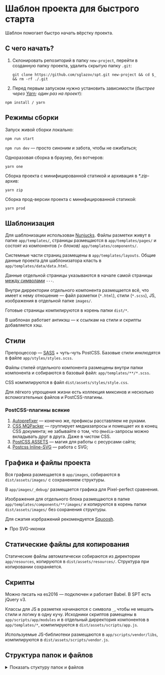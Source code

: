 # Шаблон проекта для быстрого старта
Шаблон помогает быстро начать вёрстку проекта.

## С чего начать?

1. Склонировать репозиторий в папку `new-project`, перейти в созданную папку проекта, удалить скрытую папку `.git`:
    ```console
    git clone https://github.com/sglazov/spt.git new-project && cd $_ && rm -rf ./.git
    ```

2. Перед первым запуском нужно установить зависимости (_быстрее через [Yarn](https://yarnpkg.com); один раз на проект_):

```console
npm install / yarn
```


## Режимы сборки
Запуск живой сборки локально:
```console
npm run start
```
`npm run dev` — просто синоним и забота, чтобы не ожибаться;

Одноразовая сборка в браузер, без вотчеров:
```console
yarn one
```

Сборка проекта с минифицированной статикой и архивация в _*.zip_-архив:
```console
yarn zip
```

Сборка прод-версии проекта с минифицированной статикой:
```console
yarn prod
```


## Шаблонизация
Для шаблонизации использован [Nunjucks](https://www.npmjs.com/package/gulp-nunjucks-render). Файлы разметки живут в папке `app/templates/`, страницы размещаются в `app/templates/pages/` и состоят из компонентов _(= блоков)_ `app/templates/components/`.

Системные части страниц размещены в `app/templates/layouts`. Общие данные проекта для шаблонизатора класть в `app/templates/data/data.html`.

Данные отдельной страницы указываются в начале самой страницы [между символами](https://github.com/sglazov/spt/blob/master/app/templates/pages/index.html#L1-L6) `---`.

Внутри дирректории отдельного компонента размещается всё, что имеет к нему отношение — файл разметки (`*.html`), стили (`*.scss`), JS, изображения в отдельной папке `images/`.

Готовые страницы компилируются в корень папки `dist/*`.

В шаблонах работает антикэш — к ссылкам на стили и скрипты добавляется хэш.


## Стили
Препроцессор — [SASS](https://sass-scss.ru/) + чуть-чуть PostCSS. Базовые стили инклюдятся в файле `app/styles/styles.scss`.

Файлы стилей отдельного компонента размещены внутри папки компонента и собираются в базовый файл: `app/templates/**/*.scss`.

CSS компилируются в файл `dist/assets/styles/style.css`.

Для лёгкого упрощения жизни есть коллекция миксинов и несколько вспомогательных файлов и PostCSS-плагины.

### PostCSS-плагины всякие
1. [Autoprefixer](https://github.com/postcss/autoprefixer) — конечно же, префиксы расставляем не руками.
2. [CSS MQPacker](https://www.npmjs.com/package/css-mqpacker) — группирует медиазапросы и помещает их в конец CSS документа; не забывайте о том, что `@media`-запросы можно вкладывать друг в друга. Даже в чистом CSS.
3. [PostCSS ASSETS](https://github.com/assetsjs/postcss-assets) — магия для работы с ресурсами сайта;
4. [Postcss Inline-SVG](https://github.com/TrySound/postcss-inline-svg) — работа с SVG;


## Графика и файлы проекта
Вся графика размещается в `app/images`, собираются в `dist/assets/images/` с сохранением структуры.

В `app/images/_debug/` размещается графика для Pixel-perfect сравнения.

Изображения для отдельного блока размещаются в папке `app/templates/components/**/images/` и копируются в корень папки `dist/assets/images/` без сохранения структуры.

Для сжатия изрбражений рекомендуется [Squoosh](https://squoosh.app/).

<details>
  <summary>Про SVG-иконки</summary>

  ### SVG
  SVG-иконки собираются в папке и подпапках внутри `app/images/svg/` по смыслу:

  Для использования в CSS использовать [URL-encoder for SVG](https://yoksel.github.io/url-encoder/) от прекрасной @yoksel.

  И не забывать про [SVGOMG](https://jakearchibald.github.io/svgomg/).
</details>

## Статические файлы для копирования
Статические файлы автоматически собираются из директории `app/resources`, копируются в `dist/assets/resources/`. Структура при копировании сохраняется.


## Скрипты
Можно писать на es2016 — подключен и работает Babel. В SPT есть jQuery v3.

Классы для JS в разметке начинаются с символа `_`, чтобы не мешать стили и логику в одну кучу. Исходники скриптов рамещены в `app/scripts/app/modules` и в отдельный дирректория компонентов в `app/templates/*`, компилируются в `dist/assets/scripts/app.js`.

Используемые JS-библиотеки размещаются в `app/scripts/vendor/libs`, компилируются в `dist/assets/scripts/vendor.js`.

## Структура папок и файлов
<details>
  <summary>Показать стуктуру папок и файлов</summary>

```
├── design                            # Дизайн, макеты и всякое
├── app/                              # Исходники проекта
│   ├── images/                       # Изображения и графика
│   │   ├── _debug/                   # Картинки для отладки (Pixel-perfect)
│   │   ├── i/                        # Зоопарк для Favicons
│   │   └── svg/                      # SVG-иконки
│   ├── resources                     # Статические файлы для копирования в /dist
│   │   └── robots.txt                # Роботс для поисковых систем
│   ├── scripts/                      # Скрипты
│   │   ├── app/                      # базовые JS-файлы проекта
│   │   └── vendor/                   # JS-библиотеки
│   ├── styles/                       # Стили
│   │   ├── _debug/                   # Стили для отладки
│   │   │   ├── diagnostics.scss      # Быстрая диагностика
│   │   │   └── px2px.scss            # CSS-файл Pixel-perfect
│   │   ├── base/                     # Стандратные стили
│   │   │   ├── default.scss          # Базовые стили
│   │   │   ├── form.scss             # Формы и элементы
│   │   │   ├── links-and-btn.scss    # Ссылки и кнопки
│   │   │   ├── table.scss            # Таблицы
│   │   │   └── typo.scss             # Типографика
│   │   ├── helpers/                  # Помогаторы
│   │   │   ├── animations.scss       # CSS-анимации
│   │   │   ├── flexboxgrid.scss      # Flexbox Grid by https://github.com/kristoferjoseph/flexboxgrid
│   │   │   ├── mixins.scss           # SCSS-Миксины
│   │   │   └── normalize.scss        # Normalize.css
│   │   ├── libs/                     # CSS-библиотеки
│   │   ├── variables.scss            # SCSS-Переменные
│   │   └── style.scss                # Главный стилевой файл приложения
│   └── templates/                    # Шаблоны HTML-разметки страниц и блоков
│       ├── components/               # Компоненты и блоки
│       │   └── component/            # Отдельный компонент
│       │       ├── images/           # Изображения, используемые в этом компоненте
│       │       ├── template.html     # Разметка компонента
│       │       ├── style.sсss        # Стили компонента
│       │       └── script.js         # JS для компонента
│       ├── data/                     # Данные для шаблонизатора
│       ├── layouts/                  # Базовые блоки для общего шаблона
│       │   ├── layout.html           # Базовая разметка шаблона документа
│       │   ├── favicons.html         # Базовый джентльменский набор иконок всех пород и размеров
│       │   ├── svg.symbols.html      # SVG-символы
│       │   └── social.html           # Базовый джентльменский набор OpenGraph-тегов
│       └── pages/                    # Страницы приложения
│           └── index.html            # Стартовая страницы приложения
├── dist/                             # Сборка проекта (автогенерация)
│   ├── assets/                       # Подключаемые ресурсы
│   │   ├── images/                   # Изображения
│   │   ├── scripts/                  # Скрипты
│   │   └── styles/                   # Стили
│   ├── robots.txt                    # Файл для поисковых систем
│   └── index.html                    # Карта сайта с прогрессом работ
├── gulpfile.js/                      # Конфиг Gulp.js
│   ├── tasks/                        # Отдельные файлы с задачами
│   ├── utils/                        # Помогаторы
│   ├── paths.js                      # Пути к ресурсам проекта
│   └── index.js                      # Основные задачи
├── .editorconfig                     # Конфигурационный файл IDE
├── .gitignore                        # Список исключённых файлов из Git
├── browserslist                      # Список поддерживаемых браузеров для Автопрефиксера
├── package.json                      # Файл-конфиг сборщика: пакеты, скприты, выходные данные
├── sass-lint.yml                     # Конфиг SCSS-линтера
└── README.md                         # Документация проекта
```
</details>
